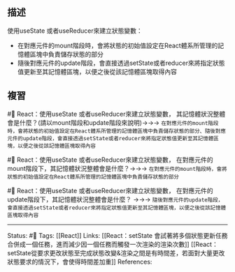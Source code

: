 ## 描述

使用useState 或者useReducer來建立狀態變數：
- 在對應元件的mount階段時，會將狀態的初始值設定在React體系所管理的記憶體區塊中負責儲存狀態的部分
- 隨後對應元件的update階段，會直接透過setState或者reducer來將指定狀態值更新至其記憶體區塊，以便之後從該記憶體區塊取得內容


## 複習

#🧠 React：使用useState 或者useReducer來建立狀態變數， 其記憶體狀況整體會是什麼？(請以mount階段和update階段來說明)->->-> `在對應元件的mount階段時，會將狀態的初始值設定在React體系所管理的記憶體區塊中負責儲存狀態的部分、隨後對應元件的update階段，會直接透過setState或者reducer來將指定狀態值更新至其記憶體區塊，以便之後從該記憶體區塊取得內容`
<!--SR:!2023-01-19,66,250-->

#🧠 React：使用useState 或者useReducer來建立狀態變數， 在對應元件的mount階段下，其記憶體狀況整體會是什麼？->->-> `在對應元件的mount階段時，會將狀態的初始值設定在React體系所管理的記憶體區塊中負責儲存狀態的部分`
<!--SR:!2022-11-17,28,250-->

#🧠 React：使用useState 或者useReducer來建立狀態變數， 在對應元件的update階段下，其記憶體狀況整體會是什麼？ ->->-> `隨後對應元件的update階段，會直接透過setState或者reducer來將指定狀態值更新至其記憶體區塊，以便之後從該記憶體區塊取得內容`
<!--SR:!2022-11-17,28,250-->

---
Status: #🌱 
Tags:
[[React]]
Links:
[[React：setState 會試著將多個狀態更新任務合併成一個任務，進而減少因一個任務而觸發一次渲染的渲染次數]]
[[React：setState從要求更改狀態至完成狀態改變&渲染之間是有時間差，若面對大量更改狀態要求的情況下，會使得時間差加重]]
References:
